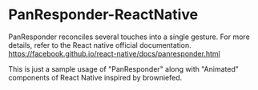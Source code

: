 # PanResponder-ReactNative
PanResponder reconciles several touches into a single gesture. 
For more details, refer to the React native official documentation.
https://facebook.github.io/react-native/docs/panresponder.html

This is just a sample usage of "PanResponder" along with "Animated" components of React Native inspired by browniefed.
